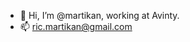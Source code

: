 - 👋 Hi, I’m @martikan, working at Avinty.
- 📫 ric.martikan@gmail.com

<!---
martikan/martikan is a ✨ special ✨ repository because its `README.md` (this file) appears on your GitHub profile.
You can click the Preview link to take a look at your changes.
--->
